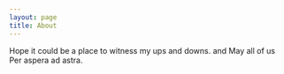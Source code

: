 ```yaml
---
layout: page
title: About
---
```

Hope it could be a place to witness my ups and downs.
and May all of us Per aspera ad astra.
